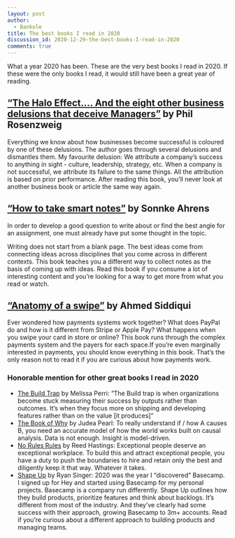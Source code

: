 ```yaml
---
layout: post
author:
  - Bankole
title: The best books I read in 2020
discussion_id: 2020-12-29-the-best-books-I-read-in-2020
comments: true
---
```


What a year 2020 has been. These are the very best books I read in 2020. If these were the only books I read, it would still have been a great year of reading.

## [“The Halo Effect…. And the eight other business delusions that deceive Managers”](https://amzn.to/34W760G) by Phil Rosenzweig&nbsp;

Everything we know about how businesses become successful is coloured by one of these delusions. The author goes through several delusions and dismantles them. My favourite delusion: We attribute a company’s success to anything in sight - culture, leadership, strategy, etc. When a company is not successful, we attribute its failure to the same things. All the attribution is based on prior performance. After reading this book, you’ll never look at another business book or article the same way again.

## [“How to take smart notes”](https://amzn.to/3rCzper) by Sonnke Ahrens

In order to develop a good question to write about or find the best angle for an assignment, one must already have put some thought in the topic.&nbsp;

Writing does not start from a blank page. The best ideas come from connecting ideas across disciplines that you come across in different contexts. This book teaches you a different way to collect notes as the basis of coming up with ideas. Read this book if you consume a lot of interesting content and you’re looking for a way to get more from what you read or watch.

## [“Anatomy of a swipe”](https://amzn.to/3nZApHn) by Ahmed Siddiqui

Ever wondered how payments systems work together? What does PayPal do and how is it different from Stripe or Apple Pay? What happens when you swipe your card in store or online? This book runs through the complex payments system and the payers for each space.If you’re even marginally interested in payments, you should know everything in this book. That’s the only reason not to read it if you are curious about how payments work.

### Honorable mention for other great books I read in 2020

* [The Build Trap](https://amzn.to/37Xf4Zk) by Melissa Perri: “The Build trap is when organizations become stuck measuring their success by outputs rather than outcomes. It’s when they focus more on shipping and developing features rather than on the value \[it produces\]”
* [The Book of Why](https://amzn.to/3nTIddD) by Judea Pearl: To really understand if / how A causes B, you need an accurate model of how the world works built on causal analysis. Data is not enough. Insight is model-driven.
* [No Rules Rules](https://amzn.to/3rA9F2i) by Reed Hastings: Exceptional people deserve an exceptional workplace. To build this and attract exceptional people, you have a duty to push the boundaries to hire and retain only the best and diligently keep it that way. Whatever it takes.&nbsp;
* [Shape Up](https://basecamp.com/shapeup) by Ryan Singer: 2020 was the year I “discovered” Basecamp. I signed up for Hey and started using Basecamp for my personal projects. Basecamp is a company run differently. Shape Up outlines how they build products, prioritize features and think about backlogs. It’s different from most of the industry. And they’ve clearly had some success with their approach, growing Basecamp to 3m+ accounts. Read if you’re curious about a different approach to building products and managing teams.
